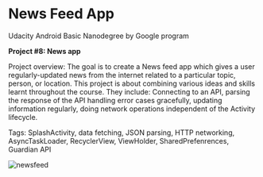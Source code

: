 # News Feed App

Udacity Android Basic Nanodegree by Google program

**Project #8: News app**

Project overview: The goal is to create a News feed app which gives a user regularly-updated news from the internet related to a particular topic, person, or location. 
This project is about combining various ideas and skills learnt throughout the course. They include: Connecting to an API, parsing the response of the API
handling error cases gracefully, updating information regularly, doing network operations independent of the Activity lifecycle.

Tags: SplashActivity, data fetching, JSON parsing, HTTP networking, AsyncTaskLoader, RecyclerView, ViewHolder, SharedPrefenrences, Guardian API

![newsfeed](https://user-images.githubusercontent.com/23049871/33547885-c895836c-d8e5-11e7-91a1-8e42b89cf437.gif)
